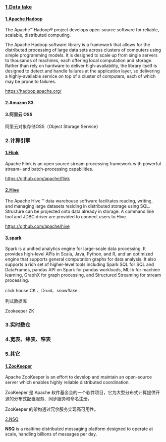 ### [1.Data lake](https://en.wikipedia.org/wiki/Data_lake)

#### [1.Apache Hadoop](https://en.wikipedia.org/wiki/Apache_Hadoop)

The Apache™ Hadoop® project develops open-source software for reliable, scalable, distributed computing.

The Apache Hadoop software library is a framework that allows for the distributed processing of large data sets across clusters of computers using simple programming models. It is designed to scale up from single servers to thousands of machines, each offering local computation and storage. Rather than rely on hardware to deliver high-availability, the library itself is designed to detect and handle failures at the application layer, so delivering a highly-available service on top of a cluster of computers, each of which may be prone to failures.

https://hadoop.apache.org/

#### 2.Amazon S3

#### 3.阿里云 OSS

阿里云对象存储OSS（Object Storage Service）



### 2.计算引擎

#### [1.Flink](https://flink.apache.org/)

Apache Flink is an open source stream processing framework with powerful stream- and batch-processing capabilities.

https://github.com/apache/flink

#### [2.Hive](https://hive.apache.org/)

The Apache Hive ™ data warehouse software facilitates reading, writing, and managing large datasets residing in distributed storage using SQL. Structure can be projected onto data already in storage. A command line tool and JDBC driver are provided to connect users to Hive.

https://github.com/apache/hive

#### [3.spark](https://github.com/apache/spark)

Spark is a unified analytics engine for large-scale data processing. It provides high-level APIs in Scala, Java, Python, and R, and an optimized engine that supports general computation graphs for data analysis. It also supports a rich set of higher-level tools including Spark SQL for SQL and DataFrames, pandas API on Spark for pandas workloads, MLlib for machine learning, GraphX for graph processing, and Structured Streaming for stream processing.



click house   CK  、Druid、snowflake

列式数据库

Zookeeper  ZK

### 3.实时数仓

### 4.宽表、纬表、窄表



### 5.其它

#### [1.ZooKeeper](https://zookeeper.apache.org/)

Apache ZooKeeper is an effort to develop and maintain an open-source server which enables highly reliable distributed coordination.

ZooKeeper 是 Apache 软件基金会的一个软件项目，它为大型分布式计算提供开源的分布式配置服务、同步服务和命名注册。

ZooKeeper 的架构通过冗余服务实现高可用性。

[1]: https://www.runoob.com/w3cnote/zookeeper-tutorial.html
[2]: https://www.cnblogs.com/ultranms/p/9585191.html

[2.NSQ](https://github.com/nsqio/nsq)

**NSQ** is a realtime distributed messaging platform designed to operate at scale, handling billions of messages per day.
